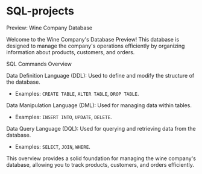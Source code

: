 # SQL-projects

Preview: Wine Company Database

Welcome to the Wine Company's Database Preview! This database is designed to manage the company's operations efficiently by organizing information about products, customers, and orders. 

SQL Commands Overview

Data Definition Language (DDL):
Used to define and modify the structure of the database.
  - Examples: `CREATE TABLE`, `ALTER TABLE`, `DROP TABLE`.

  Data Manipulation Language (DML):
  Used for managing data within tables.
  - Examples: `INSERT INTO`, `UPDATE`, `DELETE`.

  Data Query Language (DQL):
  Used for querying and retrieving data from the database.
  - Examples: `SELECT`, `JOIN`, `WHERE`.



This overview provides a solid foundation for managing the wine company's database, allowing you to track products, customers, and orders efficiently.
